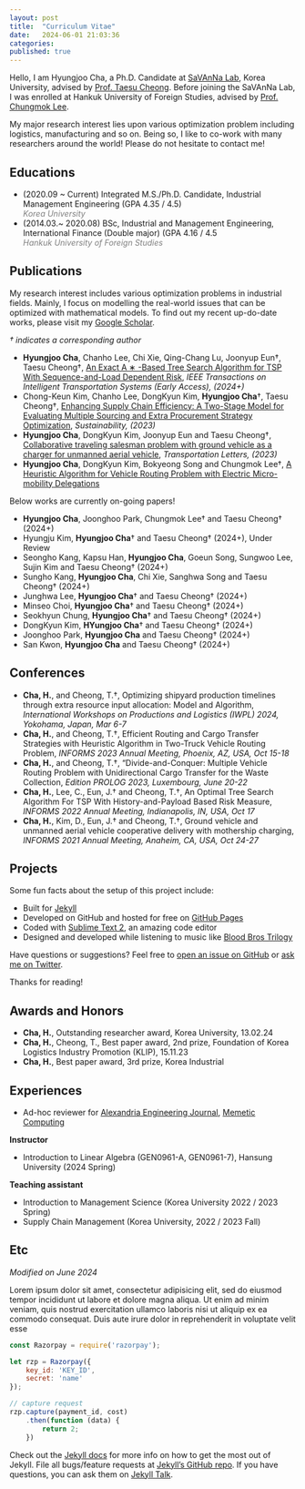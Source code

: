```yaml
---
layout: post
title:  "Curriculum Vitae"
date:   2024-06-01 21:03:36
categories: 
published: true
---
```

Hello, I am Hyungjoo Cha, a Ph.D. Candidate at [SaVAnNa Lab](https://savanna.korea.ac.kr), Korea University, advised by [Prof. Taesu Cheong](https://savanna.korea.ac.kr/wp/?page_id=65). Before joining the SaVAnNa Lab, I was enrolled at Hankuk University of Foreign Studies, advised by [Prof. Chungmok Lee](https://chungmok.notion.site/Chungmok-Lee-Ph-D-fed955fe006b471ab5417e5a59925afb).

My major research interest lies upon various optimization problem including logistics, manufacturing and so on. Being so, I like to co-work with many researchers around the world! Please do not hesitate to contact me!



## <a id="Educations"/>Educations

<!-- Some fun facts about the setup of this project include:

* Built for [Jekyll](http://jekyllrb.com)
* Developed on GitHub and hosted for free on [GitHub Pages](https://pages.github.com)
* Coded with [Sublime Text 2](http://sublimetext.com), an amazing code editor
* Designed and developed while listening to music like [Blood Bros Trilogy](https://soundcloud.com/maddecent/sets/blood-bros-series)

Have questions or suggestions? Feel free to [open an issue on GitHub](https://github.com/poole/issues/new) or [ask me on Twitter](https://twitter.com/mdo).

Thanks for reading! -->

* (2020.09 ~ Current) Integrated M.S./Ph.D. Candidate, Industrial Management Engineering (GPA 4.35 / 4.5)\
  <span style="color:gray">*Korea University*</span> 
* (2014.03.~ 2020.08) BSc, Industrial and Management Engineering, International Finance (Double major)  (GPA 4.16 / 4.5\
  <span style="color:gray">*Hankuk University of Foreign Studies*</span>



## <a id="Publications"/>Publications

My research interest includes various optimization problems in industrial fields. Mainly, I focus on modelling the real-world issues that can be optimized with mathematical models. To find out my recent up-do-date works, please visit my [Google Scholar](https://scholar.google.com/citations?user=ke2-Wb8AAAAJ&hl=ko&oi=ao).

*&dagger; indicates a corresponding author*

* __Hyungjoo Cha__, Chanho Lee, Chi Xie, Qing-Chang Lu, Joonyup Eun&dagger;, Taesu Cheong&dagger;, [An Exact A ∗ -Based Tree Search Algorithm for TSP With Sequence-and-Load Dependent Risk](https://ieeexplore.ieee.org/abstract/document/10502342), *IEEE Transactions on Intelligent Transportation Systems (Early Access), (2024+)*
* Chong-Keun Kim, Chanho Lee, DongKyun Kim, __Hyungjoo Cha__&dagger;, Taesu Cheong&dagger;, [Enhancing Supply Chain Efficiency: A Two-Stage Model for Evaluating Multiple Sourcing and Extra Procurement Strategy Optimization](https://www.mdpi.com/2071-1050/15/22/16122), *Sustainability, (2023)*
* __Hyungjoo Cha__, DongKyun Kim, Joonyup Eun and Taesu Cheong&dagger;, [Collaborative traveling salesman problem with ground vehicle as a charger for unmanned aerial vehicle](https://www.tandfonline.com/doi/full/10.1080/19427867.2022.2082006), *Transportation Letters, (2023)*
* __Hyungjoo Cha__, DongKyun Kim, Bokyeong Song and Chungmok Lee&dagger;, [A Heuristic Algorithm for Vehicle Routing Problem with Electric Micro-mobility Delegations](https://jkiie.org/_PR/view/?aidx=32138&bidx=2848)




Below works are currently on-going papers!

* __Hyungjoo Cha__, Joonghoo Park, Chungmok Lee&dagger; and Taesu Cheong&dagger; (2024+)
* Hyungju Kim, __Hyungjoo Cha__&dagger; and Taesu Cheong&dagger; (2024+), Under Review
* Seongho Kang, Kapsu Han, __Hyungjoo Cha__, Goeun Song, Sungwoo Lee, Sujin Kim and Taesu Cheong&dagger; (2024+)
* Sungho Kang, __Hyungjoo Cha__, Chi Xie, Sanghwa Song and Taesu Cheong&dagger; (2024+)
* Junghwa Lee, __Hyungjoo Cha__&dagger; and Taesu Cheong&dagger; (2024+)
* Minseo Choi, __Hyungjoo Cha__&dagger; and Taesu Cheong&dagger; (2024+)
* Seokhyun Chung, __Hyungjoo Cha__&dagger; and Taesu Cheong&dagger; (2024+)
* DongKyun Kim, __HYungjoo Cha__&dagger; and Taesu Cheong&dagger; (2024+)
* Joonghoo Park,  __Hyungjoo Cha__ and Taesu Cheong&dagger; (2024+)
* San Kwon, __Hyungjoo Cha__ and Taesu Cheong&dagger; (2024+)




## <a id="Conferences"/>Conferences

<!-- * __(Invited Session)__ __Cha, H.__, and Cheong, T.&dagger;,  -->
* __Cha, H.__, and Cheong, T.&dagger;, Optimizing shipyard production timelines through extra resource input allocation: Model and Algorithm, *International Workshops on Productions and Logistics (IWPL) 2024, Yokohama, Japan, Mar 6-7*
* __Cha, H.__, and Cheong, T.&dagger;, Efficient Routing and Cargo Transfer Strategies with Heuristic Algorithm in Two-Truck Vehicle Routing Problem, *INFORMS 2023 Annual Meeting, Phoenix, AZ, USA, Oct 15-18*
* __Cha, H.__, and Cheong, T.&dagger;, “Divide-and-Conquer: Multiple Vehicle Routing Problem with Unidirectional Cargo Transfer for the Waste Collection, *Edition PROLOG 2023, Luxembourg, June 20-22*
* __Cha, H.__,  Lee, C., Eun, J.&dagger; and Cheong, T.&dagger;, An Optimal Tree Search Algorithm For TSP With History-and-Payload Based Risk Measure, *INFORMS 2022 Annual Meeting, Indianapolis, IN, USA, Oct 17*
* __Cha, H.__,  Kim, D., Eun, J.&dagger; and Cheong, T.&dagger;, Ground vehicle and unmanned aerial vehicle cooperative delivery with mothership charging, *INFORMS 2021 Annual Meeting, Anaheim, CA, USA, Oct 24-27*

## <a id="Projects"/>Projects

Some fun facts about the setup of this project include:

* Built for [Jekyll](http://jekyllrb.com)
* Developed on GitHub and hosted for free on [GitHub Pages](https://pages.github.com)
* Coded with [Sublime Text 2](http://sublimetext.com), an amazing code editor
* Designed and developed while listening to music like [Blood Bros Trilogy](https://soundcloud.com/maddecent/sets/blood-bros-series)

Have questions or suggestions? Feel free to [open an issue on GitHub](https://github.com/poole/issues/new) or [ask me on Twitter](https://twitter.com/mdo).

Thanks for reading!

## <a id="AwardsandHonors"/>Awards and Honors

* __Cha, H.__, Outstanding researcher award, Korea University, 13.02.24
* __Cha, H.__, Cheong, T., Best paper award, 2nd prize, Foundation of Korea Logistics Industry Promotion (KLIP), 15.11.23
* __Cha, H.__, Best paper award, 3rd prize, Korea Industrial 

## <a id="Academic Services and Teaching Experiences"/>Experiences

* Ad-hoc reviewer for [Alexandria Engineering Journal](https://www.sciencedirect.com/journal/alexandria-engineering-journal), [Memetic Computing](https://link.springer.com/journal/12293)

__Instructor__

* Introduction to Linear Algebra (GEN0961-A, GEN0961-7), Hansung University (2024 Spring)

__Teaching assistant__

* Introduction to Management Science (Korea University 2022 / 2023 Spring)
* Supply Chain Management (Korea University, 2022 / 2023 Fall)

## <a id="Etc"/>Etc

*Modified on June 2024*

Lorem ipsum dolor sit amet, consectetur adipisicing elit, sed do eiusmod tempor incididunt ut labore et dolore magna aliqua. Ut enim ad minim veniam, quis nostrud exercitation ullamco laboris nisi ut aliquip ex ea commodo consequat. Duis aute irure dolor in reprehenderit in voluptate velit esse

```javascript
const Razorpay = require('razorpay');

let rzp = Razorpay({
	key_id: 'KEY_ID',
	secret: 'name'
});

// capture request
rzp.capture(payment_id, cost)
	.then(function (data) {
		return 2;
	})
```

Check out the [Jekyll docs][jekyll-docs] for more info on how to get the most out of Jekyll. File all bugs/feature requests at [Jekyll’s GitHub repo][jekyll-gh]. If you have questions, you can ask them on [Jekyll Talk][jekyll-talk].

[jekyll-docs]: https://jekyllrb.com/docs/home
[jekyll-gh]:   https://github.com/jekyll/jekyll
[jekyll-talk]: https://talk.jekyllrb.com/
